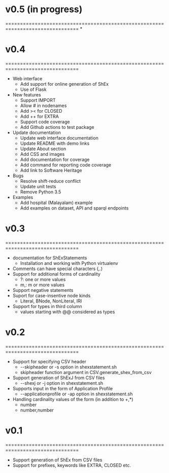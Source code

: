 # v0.5 (in progress)
===============================================================================
*  

# v0.4 
===============================================================================
* Web interface
  * Add support for online generation of ShEx
  * Use of Flask
* New features
  * Support IMPORT
  * Allow # in nodenames
  * Add >< for CLOSED
  * Add ++ for EXTRA
  * Support code coverage
  * Add Github actions to test package
* Update documentation
  * Update web interface documentation
  * Update README with demo links
  * Update About section
  * Add CSS and images
  * Add documentation for coverage
  * Add command for reporting code coverage
  * Add link to Software Heritage
* Bugs
  * Resolve shift-reduce conflict
  * Update unit tests
  * Remove Python 3.5
* Examples
  * Add hospital (Malayalam) example 
  * Add examples on dataset, API and sparql endpoints

# v0.3
===============================================================================
* documentation for ShExStatements
  * Installation and working with Python virtualenv 
* Comments can have special characters (,.)
* Support for additional forms of cardinality
  * ?: one or more values
  * m,: m or more values
* Support negative statements
* Suport for case-insentive node kinds
  * Literal, BNode, NonLiteral, IRI
* Support for types in third column
  * values starting with @@ considered as types

# v0.2
===============================================================================

* Support for specifying CSV header
  * --skipheader or -s option in shexstatement.sh
  * skipheader function argument in CSV.generate_shex_from_csv
* Support generation of ShExJ from CSV files 
  * --shexj or -j option in shexstatement.sh
* Supports input in the form of Application Profile
  * --applicationprofile or -ap option in shexstatement.sh
* Handling cardinality values of the form (in addition to +,\*)
  * number
  * number,number

# v0.1
===============================================================================
* Support generation of ShEx from CSV files 
* Support for prefixes, keywords like EXTRA, CLOSED etc. 
